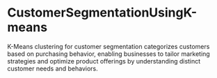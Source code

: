 # CustomerSegmentationUsingK-means
K-Means clustering for customer segmentation categorizes customers based on purchasing behavior, enabling businesses to tailor marketing strategies and optimize product offerings by understanding distinct customer needs and behaviors.
